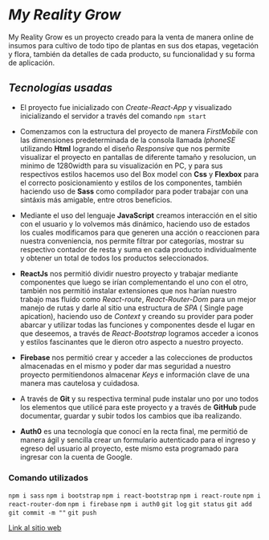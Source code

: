 # ***My Reality Grow***
My Reality Grow es un proyecto creado para la venta de manera online de insumos para cultivo de todo tipo de plantas en sus dos etapas, vegetación y flora, también da detalles de cada producto, su funcionalidad y su forma de aplicación.
## ***Tecnologías usadas***
* El proyecto fue inicializado con *Create-React-App* y visualizado inicializando el servidor a través del comando ```npm start```

* Comenzamos con la estructura del proyecto de manera *FirstMobile* con las dimensiones predeterminada de la consola llamada *IphoneSE* utilizando **Html** logrando el diseño *Responsive* que nos permite visualizar el proyecto en pantallas de diferente tamaño y resolucion, un minimo de 1280width para su visualización en PC, y para sus respectivos estilos hacemos uso del Box model con **Css** y **Flexbox** para el correcto posicionamiento y estilos de los componentes, también haciendo uso de **Sass** como compilador para poder trabajar con una sintáxis más amigable, entre otros beneficios.

* Mediante el uso del lenguaje **JavaScript** creamos interacción en el sitio con el usuario y lo volvemos más dinámico, haciendo uso de estados los cuales modificamos para que generen una acción o reaccionen para nuestra conveniencia, nos permite filtrar por categorías, mostrar su respectivo contador de resta y suma en cada producto individualmente y obtener un total de todos los productos seleccionados. 

* **ReactJs** nos permitió dividir nuestro proyecto y trabajar mediante componentes que luego se irían complementando el uno con el otro, también nos permitió instalar extensiones que nos harían nuestro trabajo mas fluído como *React-route*, *React-Router-Dom* para un mejor manejo de rutas y darle al sitio una estructura de *SPA* ( Single page apication),  haciendo uso de *Context* y creando su provider para poder abarcar y utilizar todas las funciones y componentes desde el lugar en que deseemos, a través de *React-Bootstrap* logramos acceder a iconos y estilos fascinantes que le dieron otro aspecto a nuestro proyecto.

* **Firebase** nos permitió crear y acceder a las colecciones de productos almacenadas en el mismo y poder dar mas seguridad a nuestro proyecto permitiendonos almacenar *Keys* e información clave de una manera mas cautelosa y cuidadosa.

* A través de **Git** y su respectiva terminal pude instalar uno por uno todos los elementos que utilicé para este proyecto y a través de **GitHub** pude documentar, guardar y subir todos los cambios que iba realizando. 

* **Auth0** es una tecnología que conocí en la recta final, me permitió de manera ágil y sencilla crear un formulario autenticado para el ingreso y egreso del usuario al proyecto, este mismo esta programado para ingresar con la cuenta de Google.  

### Comando utilizados

 ```npm i sass```
 ```npm i bootstrap```
 ```npm i react-bootstrap```
 ```npm i react-route```
 ```npm i react-router-dom```
 ```npm i firebase```
 ```npm i auth0```
 ```git log```
 ```git status```
 ```git add ```
 ```git commit -m ""```
 ```git push```

 [Link al sitio web](www.google.com)
